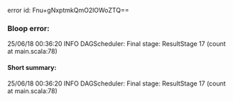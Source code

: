 error id: Fnu+gNxptmkQmO2lOWoZTQ==
### Bloop error:

25/06/18 00:36:20 INFO DAGScheduler: Final stage: ResultStage 17 (count at main.scala:78)
#### Short summary: 

25/06/18 00:36:20 INFO DAGScheduler: Final stage: ResultStage 17 (count at main.scala:78)